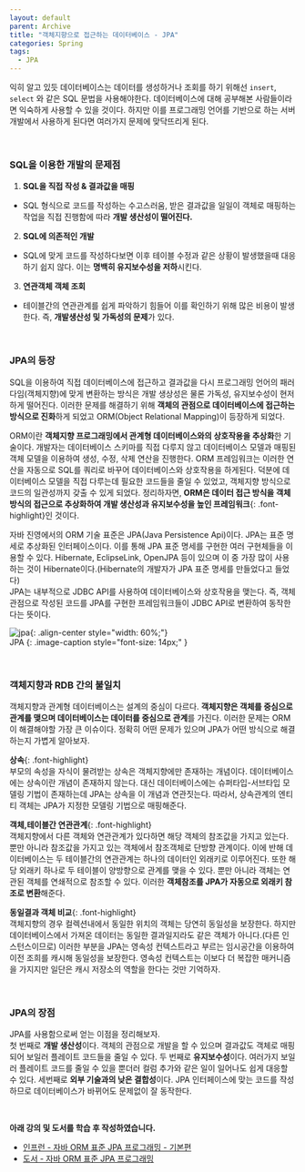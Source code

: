 ```yaml
---
layout: default
parent: Archive
title: "객체지향으로 접근하는 데이터베이스 - JPA"
categories: Spring
tags:
  - JPA
---  
```



익히 알고 있듯 데이터베이스는 데이터를 생성하거나 조회를 하기 위해선 `insert`, `select` 와 같은 SQL 문법을 사용해야한다. 데이터베이스에 대해 공부해본 사람들이라면 익숙하게 사용할 수 있을 것이다. 하지만 이를 프로그래밍 언어를 기반으로 하는 서버 개발에서 사용하게 된다면 여러가지 문제에 맞닥뜨리게 된다.  

<br />  

### SQL을 이용한 개발의 문제점
1. **SQL을 직접 작성 & 결과값을 매핑**  
  - SQL 형식으로 코드를 작성하는 수고스러움, 받은 결과값을 일일이 객체로 매핑하는 작업을 직접 진행함에 따라 **개발 생산성이 떨어진다.**
2. **SQL에 의존적인 개발**  
  - SQL에 맞게 코드를 작성하다보면 이후 테이블 수정과 같은 상황이 발생했을때 대응하기 쉽지 않다. 이는 **명백히 유지보수성을 저하**시킨다.  
3. **연관객체 객체 조회**  
  - 테이블간의 연관관계를 쉽게 파악하기 힘들어 이를 확인하기 위해 많은 비용이 발생한다. 즉, **개발생산성 및 가독성의 문제**가 있다.  

<br />  

### JPA의 등장
SQL을 이용하여 직접 데이터베이스에 접근하고 결과값을 다시 프로그래밍 언어의 패러다임(객체지향)에 맞게 변환하는 방식은 개발 생상성은 물론 가독성, 유지보수성이 현저하게 떨어진다. 이러한 문제를 해결하기 위해 **객체의 관점으로 데이터베이스에 접근하는 방식으로 진화**하게 되었고 ORM(Object Relational Mapping)이 등장하게 되었다.

ORM이란 **객체지향 프로그래밍에서 관계형 데이터베이스와의 상호작용을 추상화**한 기술이다. 개발자는 데이터베이스 스키마를 직접 다루지 않고 데이터베이스 모델과 매핑된 객체 모델을 이용하여 생성, 수정, 삭제 연산을 진행한다. ORM 프레임워크는 이러한 연산을 자동으로 SQL를 쿼리로 바꾸어 데이터베이스와 상호작용을 하게된다. 덕분에 데이터베이스 모델을 직접 다루는데 필요한 코드들을 줄일 수 있었고, 객체지향 방식으로 코드의 일관성까지 갖출 수 있게 되었다. 정리하자면, **ORM은 데이터 접근 방식을 객체 방식의 접근으로 추상화하여 개발 생산성과 유지보수성을 높인 프레임워크**{: .font-highlight}인 것이다.

자바 진영에서의 ORM 기술 표준은 JPA(Java Persistence Api)이다. JPA는 표준 명세로 추상화된 인터페이스이다. 이를 통해 JPA 표준 명세를 구현한 여러 구현체들을 이용할 수 있다. Hibernate, EclipseLink, OpenJPA 등이 있으며 이 중 가장 많이 사용하는 것이 Hibernate이다.(Hibernate의 개발자가 JPA 표준 명세를 만들었다고 들었다)  
JPA는 내부적으로 JDBC API를 사용하여 데이터베이스와 상호작용을 맺는다. 즉, 객체관점으로 작성된 코드를 JPA를 구현한 프레임워크들이 JDBC API로 변환하여 동작한다는 뜻이다.  

![jpa](https://github.com/the-pool/the-pool-api/assets/52196792/c0555c4e-b5a8-4170-b27f-33bec05f189f){: .align-center style="width: 60%;"}  
JPA
{: .image-caption style="font-size: 14px;" }  

<br />  

### 객체지향과 RDB 간의 불일치
객체지향과 관계형 데이터베이스는 설계의 중심이 다르다. **객체지향은 객체를 중심으로 관계를 맺으며 데이터베이스는 데이터를 중심으로 관계**를 가진다. 이러한 문제는 ORM이 해결해야할 가장 큰 이슈이다. 정확히 어떤 문제가 있으며 JPA가 어떤 방식으로 해결하는지 가볍게 알아보자.  

**상속**{: .font-highlight}  
부모의 속성을 자식이 물려받는 상속은 객체지향에만 존재하는 개념이다. 데이터베이스에는 상속이란 개념이 존재하지 않는다. 대신 데이터베이스에는 슈퍼타입-서브타입 모델링 기법이 존재하는데 JPA는 상속을 이 개념과 연관짓는다. 따라서, 상속관계의 엔티티 객체는 JPA가 지정한 모델링 기법으로 매핑해준다.  

**객체,테이블간 연관관계**{: .font-highlight}  
객체지향에서 다른 객체와 연관관계가 있다하면 해당 객체의 참조값을 가지고 있는다. 뿐만 아니라 참조값을 가지고 있는 객체에서 참조객체로 단방향 관계이다. 이에 반해 데이터베이스는 두 테이블간의 연관관계는 하나의 데이터인 외래키로 이루어진다. 또한 해당 외래키 하나로 두 테이블이 양방향으로 관계를 맺을 수 있다. 뿐만 아니라 객체는 연관된 객체를 연쇄적으로 참조할 수 있다. 이러한 **객체참조를 JPA가 자동으로 외래키 참조로 변환**해준다.  

**동일결과 객체 비교**{: .font-highlight}  
객체지향의 경우 컬렉션내에서 동일한 위치의 객체는 당연히 동일성을 보장한다. 하지만 데이터베이스에서 가져온 데이터는 동일한 결과일지라도 같은 객체가 아니다.(다른 인스턴스이므로) 이러한 부분을 JPA는 영속성 컨텍스트라고 부르는 임시공간을 이용하여 이전 조희를 캐시해 동일성을 보장한다. 영속성 컨텍스트는 이보다 더 복잡한 매커니즘을 가지지만 일단은 캐시 저장소의 역할을 한다는 것만 기억하자.

<br />  

### JPA의 장점  
JPA를 사용함으로써 얻는 이점을 정리해보자.  
첫 번째로 **개발 생산성**이다. 객체의 관점으로 개발을 할 수 있으며 결과값도 객체로 매핑되어 보일러 플레이트 코드들을 줄일 수 있다. 두 번째로 **유지보수성**이다. 여러가지 보일러 플레이트 코드를 줄일 수 있을 뿐더러 컬럼 추가와 같은 일이 일어나도 쉽게 대응할 수 있다. 세번째로 **외부 기술과의 낮은 결합성**이다. JPA 인터페이스에 맞는 코드를 작성하므로 데이터베이스가 바뀌어도 문제없이 잘 동작한다.  

<br />  

**아래 강의 및 도서를 학습 후 작성하였습니다.**  
- [인프런 - 자바 ORM 표준 JPA 프로그래밍 - 기본편](https://www.inflearn.com/course/ORM-JPA-Basic)
- [도서 - 자바 ORM 표준 JPA 프로그래밍](https://product.kyobobook.co.kr/detail/S000000935744)